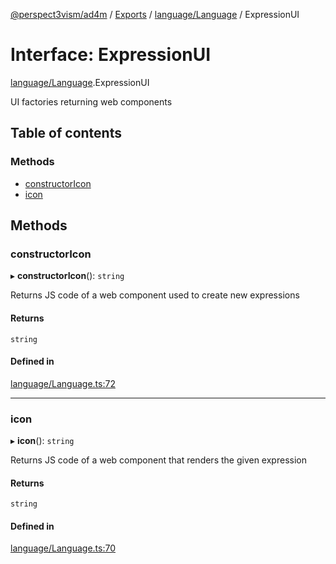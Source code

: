 [@perspect3vism/ad4m](../README.md) / [Exports](../modules.md) / [language/Language](../modules/language_Language.md) / ExpressionUI

# Interface: ExpressionUI

[language/Language](../modules/language_Language.md).ExpressionUI

UI factories returning web components

## Table of contents

### Methods

- [constructorIcon](language_Language.ExpressionUI.md#constructoricon)
- [icon](language_Language.ExpressionUI.md#icon)

## Methods

### constructorIcon

▸ **constructorIcon**(): `string`

Returns JS code of a web component used to create new expressions

#### Returns

`string`

#### Defined in

[language/Language.ts:72](https://github.com/perspect3vism/ad4m/blob/e76a46f1/core/src/language/Language.ts#L72)

___

### icon

▸ **icon**(): `string`

Returns JS code of a web component that renders the given expression

#### Returns

`string`

#### Defined in

[language/Language.ts:70](https://github.com/perspect3vism/ad4m/blob/e76a46f1/core/src/language/Language.ts#L70)
